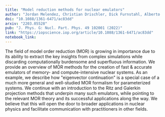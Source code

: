 ```yaml
---
title: "Model reduction methods for nuclear emulators"
author: "Jordan Melendez, Christian Drischler, Dick Furnstahl, Alberto Garcia, and Xilin Zhang"
doi: "10.1088/1361-6471/ac83dd"
arxiv: "2203.05528"
pub: "J. Phys. G: Nucl. Part. Phys. 49 102001 (2022)"
link: "https://iopscience.iop.org/article/10.1088/1361-6471/ac83dd"
notebook_link:
---
```


The field of model order reduction (MOR) is growing in importance due to its ability to extract the key insights from complex simulations while discarding computationally burdensome and superfluous information. We provide an overview of MOR methods for the creation of fast & accurate emulators of memory- and compute-intensive nuclear systems. As an example, we describe how "eigenvector continuation" is a special case of a much more general and well-studied MOR formalism for parameterized systems. We continue with an introduction to the Ritz and Galerkin projection methods that underpin many such emulators, while pointing to the relevant MOR theory and its successful applications along the way. We believe that this will open the door to broader applications in nuclear physics and facilitate communication with practitioners in other fields.
